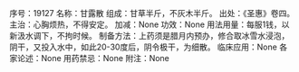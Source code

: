 序号：19127
名称：甘露散
组成：甘草半斤，不灰木半斤。
出处：《圣惠》卷四。
主治：心胸烦热，不得安定。
加减：None
功效：None
用法用量：每服1钱，以新汲水调下，不拘时候。
制备方法：上药须是腊月内预办，修合取冰雪水浸泡，阴干，又投入水中，如此20-30度后，阴令极干，为细散。
临床应用：None
各家论述：None
用药禁忌：None
附注：None
